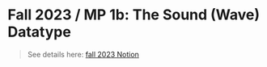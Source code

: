 # Fall 2023 / MP 1b: The Sound (Wave) Datatype

> See details here: [fall 2023 Notion](https://cpen221ubc.notion.site/MP1b-The-Sound-Wave-Datatype-9c5a0b14ddd140599e0b5feb97e16b9c?pvs=4)